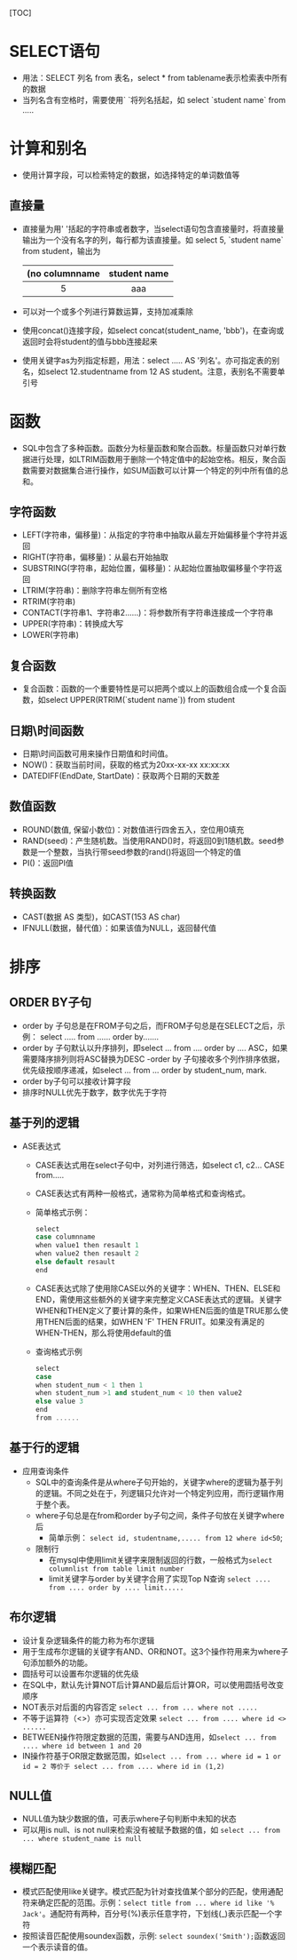 [TOC]
# SELECT语句
-  用法：SELECT 列名 from 表名，select * from tablename表示检索表中所有的数据
-  当列名含有空格时，需要使用\` \`将列名括起，如 select \`student name\` from .....

# 计算和别名
-  使用计算字段，可以检索特定的数据，如选择特定的单词数值等

## 直接量
- 直接量为用' '括起的字符串或者数字，当select语句包含直接量时，将直接量输出为一个没有名字的列，每行都为该直接量。如 select 5, \`student name` from student，输出为

  | (no columnname | student name |
  | :------------: | :----------: |
  |       5        |     aaa      |

- 可以对一个或多个列进行算数运算，支持加减乘除
- 使用concat()连接字段，如select concat(student_name, 'bbb')，在查询或返回时会将student的值与bbb连接起来
- 使用关键字as为列指定标题，用法：select ..... AS '列名'。亦可指定表的别名，如select 12.studentname from 12 AS student。注意，表别名不需要单引号

# 函数
- SQL中包含了多种函数。函数分为标量函数和聚合函数。标量函数只对单行数据进行处理，如LTRIM函数用于删除一个特定值中的起始空格。相反，聚合函数需要对数据集合进行操作，如SUM函数可以计算一个特定的列中所有值的总和。

## 字符函数
- LEFT(字符串，偏移量)：从指定的字符串中抽取从最左开始偏移量个字符并返回
- RIGHT(字符串，偏移量)：从最右开始抽取
- SUBSTRING(字符串，起始位置，偏移量)：从起始位置抽取偏移量个字符返回
- LTRIM(字符串)：删除字符串左侧所有空格
- RTRIM(字符串)
- CONTACT(字符串1、字符串2......)：将参数所有字符串连接成一个字符串
- UPPER(字符串)：转换成大写
- LOWER(字符串)

## 复合函数
- 复合函数：函数的一个重要特性是可以把两个或以上的函数组合成一个复合函数，如select UPPER(RTRIM(\`student name`)) from student

## 日期\时间函数
- 日期\时间函数可用来操作日期值和时间值。
- NOW()：获取当前时间，获取的格式为20xx-xx-xx xx:xx:xx
- DATEDIFF(EndDate, StartDate)：获取两个日期的天数差

## 数值函数
- ROUND(数值, 保留小数位)：对数值进行四舍五入，空位用0填充
- RAND(seed)：产生随机数。当使用RAND()时，将返回0到1随机数。seed参数是一个整数，当执行带seed参数的rand()将返回一个特定的值
- PI()：返回PI值

## 转换函数
- CAST(数据 AS 类型)，如CAST(153 AS char)
- IFNULL(数据，替代值）：如果该值为NULL，返回替代值

# 排序

## ORDER BY子句
- order by 子句总是在FROM子句之后，而FROM子句总是在SELECT之后，示例： select ..... from ...... order by.......
- order by 子句默认以升序排列，即select ... from .... order by .... ASC，如果需要降序排列则将ASC替换为DESC
  -order by 子句接收多个列作排序依据，优先级按顺序递减，如select ... from ... order by student_num, mark.
- order by子句可以接收计算字段
- 排序时NULL优先于数字，数字优先于字符

## 基于列的逻辑
- ASE表达式
  - CASE表达式用在select子句中，对列进行筛选，如select c1, c2... CASE from.....
  - CASE表达式有两种一般格式，通常称为简单格式和查询格式。
  - 简单格式示例：

    ```CPP
    select
    case columnname 
    when value1 then resault 1
    when value2 then resault 2
    else default resault
    end
    ```

  - CASE表达式除了使用除CASE以外的关键字：WHEN、THEN、ELSE和END，需使用这些额外的关键字来完整定义CASE表达式的逻辑。关键字WHEN和THEN定义了要计算的条件，如果WHEN后面的值是TRUE那么使用THEN后面的结果，如WHEN 'F' THEN FRUIT。如果没有满足的WHEN-THEN，那么将使用default的值
  - 查询格式示例

    ```CPP
    select
    case
    when student_num < 1 then 1
    when student_num >1 and student_num < 10 then value2
    else value 3
    end
    from ......
    ```

## 基于行的逻辑
- 应用查询条件
  - SQL中的查询条件是从where子句开始的，关键字where的逻辑为基于列的逻辑。不同之处在于，列逻辑只允许对一个特定列应用，而行逻辑作用于整个表。
  - where子句总是在from和order by子句之间，条件子句放在关键字where后
    - 简单示例：  `select id, studentname,..... from 12 where id<50`;
  - 限制行
    - 在mysql中使用limit关键字来限制返回的行数，一般格式为`select  columnlist from table limit number`
    - limit关键字与order by关键字合用了实现Top N查询 `select .... from .... order by .... limit.....`

## 布尔逻辑
- 设计复杂逻辑条件的能力称为布尔逻辑
- 用于生成布尔逻辑的关键字有AND、OR和NOT。这3个操作符用来为where子句添加额外的功能。
- 圆括号可以设置布尔逻辑的优先级
- 在SQL中，默认先计算NOT后计算AND最后后计算OR，可以使用圆括号改变顺序
- NOT表示对后面的内容否定 `select ... from ... where not .....`
- 不等于运算符（<>）亦可实现否定效果 `select ... from .... where id <> ......`
- BETWEEN操作符限定数据的范围，需要与AND连用，如`select ... from .... where id between 1 and 20`
- IN操作符基于OR限定数据范围，如`select ... from ... where id = 1 or id = 2 等价于 select ... from .... where id in (1,2)`
## NULL值
- NULL值为缺少数据的值，可表示where子句判断中未知的状态
- 可以用is null、is not null来检索没有被赋予数据的值，如 `select ... from ... where student_name is null`
## 模糊匹配
- 模式匹配使用like关键字。模式匹配为针对查找值某个部分的匹配，使用通配符来确定匹配的范围。示例：`select title from ... where id like '% Jack'`。通配符有两种，百分号(%)表示任意字符，下划线(_)表示匹配一个字符
- 按照读音匹配使用soundex函数，示例: `select soundex('Smith');`函数返回一个表示读音的值。